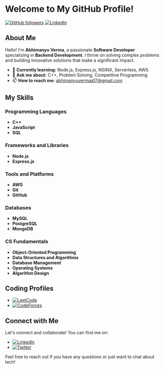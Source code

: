 # Welcome to My GitHub Profile!

[![GitHub followers](https://img.shields.io/github/followers/abhimanyu0x?label=Follow&style=social)](https://github.com/abhimanyu0x)
[![LinkedIn](https://img.shields.io/badge/LinkedIn-Connect-blue)](https://www.linkedin.com/in/abhimanyuvermaa/)

## About Me

Hello! I'm **Abhimanyu Verma**, a passionate **Software Developer** specializing in **Backend Development**. I thrive on solving complex problems and building innovative solutions that make a significant impact.

- 🌱 **Currently learning:** Node.js, Express.js, NGINX, Serverless, AWS
- 💬 **Ask me about:** C++, Problem Solving, Competitive Programming
- 📫 **How to reach me:** abhimanyuvermaa17@gmail.com

## My Skills

### Programming Languages
- **C++**
- **JavaScript**
- **SQL**

### Frameworks and Libraries
- **Node.js**
- **Express.js**

### Tools and Platforms
- **AWS**
- **Git**
- **GitHub**

### Databases
- **MySQL**
- **PostgreSQL**
- **MongoDB**

### CS Fundamentals
- **Object-Oriented Programming**
- **Data Structures and Algorithms**
- **Database Management**
- **Operating Systems**
- **Algorithm Design**

## Coding Profiles

- [![LeetCode](https://img.shields.io/badge/-LeetCode-orange)](https://leetcode.com/ashu0x)
- [![CodeForces](https://img.shields.io/badge/-CodeForces-blue)](https://codeforces.com/profile/abhimanyuvermas)

## Connect with Me

Let's connect and collaborate! You can find me on:

- [![LinkedIn](https://img.shields.io/badge/LinkedIn-Connect-blue)](https://www.linkedin.com/in/abhimanyuvermaa/)
- [![Twitter](https://img.shields.io/twitter/follow/abhimanyuvermas?style=social)](https://twitter.com/abhimanyuvermas)

Feel free to reach out if you have any questions or just want to chat about tech!
